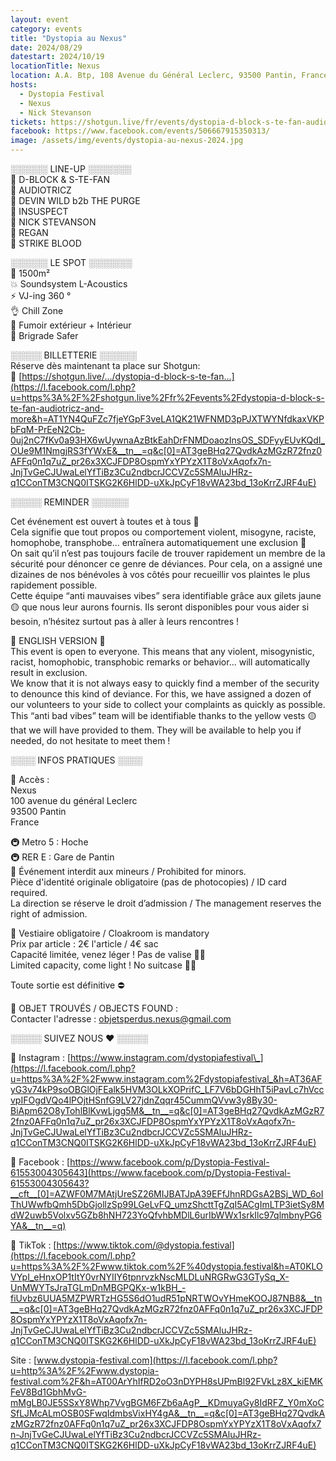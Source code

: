 ```yaml
---
layout: event
category: events
title: "Dystopia au Nexus"
date: 2024/08/29
datestart: 2024/10/19
locationTitle: Nexus
location: A.A. Btp, 108 Avenue du Général Leclerc, 93500 Pantin, France
hosts:
  - Dystopia Festival
  - Nexus
  - Nick Stevanson
tickets: https://shotgun.live/fr/events/dystopia-d-block-s-te-fan-audiotricz-and-more
facebook: https://www.facebook.com/events/506667915350313/
image: /assets/img/events/dystopia-au-nexus-2024.jpg
---
```


░░░░░░ LINE-UP ░░░░░░░  
🌹 D-BLOCK & S-TE-FAN  
🌹 AUDIOTRICZ  
🌹 DEVIN WILD b2b THE PURGE  
🌹 INSUSPECT  
🌹 NICK STEVANSON  
🌹 REGAN  
🌹 STRIKE BLOOD

░░░░░░ LE SPOT ░░░░░░░  
🎉 1500m²  
💥 Soundsystem L-Acoustics  
⚡ VJ-ing 360 °  
👌 Chill Zone  
🚬 Fumoir extérieur + Intérieur  
💙 Brigrade Safer

░░░░░ BILLETTERIE ░░░░░░  
Réserve dès maintenant ta place sur Shotgun:  
🎫 [https://shotgun.live/.../dystopia-d-block-s-te-fan...](https://l.facebook.com/l.php?u=https%3A%2F%2Fshotgun.live%2Ffr%2Fevents%2Fdystopia-d-block-s-te-fan-audiotricz-and-more&h=AT1YN4QuFZc7fjeYGpF3veLA1QK21WFNMD3pPJXTWYNfdkaxVKPbFqM-PrEeN2Cb-0uj2nC7fKv0a93HX6wUywnaAzBtkEahDrFNMDoaozInsOS_SDFyyEUvKQdI_OUe9M1NmgjRS3fYWxE&__tn__=q&c[0]=AT3geBHq27QvdkAzMGzR72fnz0AFFq0n1q7uZ_pr26x3XCJFDP8OspmYxYPYzX1T8oVxAqofx7n-JnjTvGeCJUwaLelYfTiBz3Cu2ndbcrJCCVZc5SMAluJHRz-q1CConTM3CNQ0ITSKG2K6HlDD-uXkJpCyF18vWA23bd_13oKrrZJRF4uE)

░░░░░ REMINDER ░░░░░░

Cet événement est ouvert à toutes et à tous 🤝  
Cela signifie que tout propos ou comportement violent, misogyne, raciste, homophobe, transphobe... entraînera automatiquement une exclusion 🚫  
On sait qu’il n’est pas toujours facile de trouver rapidement un membre de la sécurité pour dénoncer ce genre de déviances. Pour cela, on a assigné une dizaines de nos bénévoles à vos côtés pour recueillir vos plaintes le plus rapidement possible.  
Cette équipe “anti mauvaises vibes” sera identifiable grâce aux gilets jaune 🟡 que nous leur aurons fournis. Ils seront disponibles pour vous aider si besoin, n’hésitez surtout pas à aller à leurs rencontres !

🧡 ENGLISH VERSION 🧡  
This event is open to everyone. This means that any violent, misogynistic, racist, homophobic, transphobic remarks or behavior... will automatically result in exclusion.  
We know that it is not always easy to quickly find a member of the security to denounce this kind of deviance. For this, we have assigned a dozen of our volunteers to your side to collect your complaints as quickly as possible. This “anti bad vibes” team will be identifiable thanks to the yellow vests 🟡 that we will have provided to them. They will be available to help you if needed, do not hesitate to meet them !

░░░░ INFOS PRATIQUES ░░░░

📍 Accès :  
Nexus  
100 avenue du général Leclerc  
93500 Pantin  
France

🚇 Metro 5 : Hoche  
🚇 RER E : Gare de Pantin  
🙅 Événement interdit aux mineurs / Prohibited for minors.  
Pièce d'identité originale obligatoire (pas de photocopies) / ID card required.  
La direction se réserve le droit d’admission / The management reserves the right of admission.

👕 Vestiaire obligatoire / Cloakroom is mandatory  
Prix par article : 2€ l'article / 4€ sac  
Capacité limitée, venez léger ! Pas de valise 🧳🚫  
Limited capacity, come light ! No suitcase 🧳🚫

Toute sortie est définitive ⛔️

🙏 OBJET TROUVÉS / OBJECTS FOUND :  
Contacter l'adresse : objetsperdus.nexus@gmail.com

  

░░░░░ SUIVEZ NOUS ❤ ░░░░░

📲 Instagram : [https://www.instagram.com/dystopiafestival\_](https://l.facebook.com/l.php?u=https%3A%2F%2Fwww.instagram.com%2Fdystopiafestival_&h=AT36AFyG3v74kP9soOBGlOjFEalk5HVM3OLkXOPrifC_LF7V6bDGHhT5iPavLc7hVccvpIFOgdVQo4lPOjtHSnfG9LV27jdnZqqr45CummQVvw3y8By30-BiApm62O8yTohlBlKvwLjgg5M&__tn__=q&c[0]=AT3geBHq27QvdkAzMGzR72fnz0AFFq0n1q7uZ_pr26x3XCJFDP8OspmYxYPYzX1T8oVxAqofx7n-JnjTvGeCJUwaLelYfTiBz3Cu2ndbcrJCCVZc5SMAluJHRz-q1CConTM3CNQ0ITSKG2K6HlDD-uXkJpCyF18vWA23bd_13oKrrZJRF4uE)

📲 Facebook : [https://www.facebook.com/p/Dystopia-Festival-61553004305643](https://www.facebook.com/p/Dystopia-Festival-61553004305643?__cft__[0]=AZWF0M7MAtjUreSZ26MIJBATJpA39EFfJhnRDGsA2BSj_WD_6oIThUWwfbQmh5DbGjollzSp99LGeLvFQ_umzShcttTgZqI5ACgImLTP3ietSy8MdW2uwb5Volxv5GZb8hNH723YoQfvhbMDlL6urIbWWx1srkIlc97qlmbnyPG6YA&__tn__=q)

📲 TikTok : [https://www.tiktok.com/@dystopia.festival](https://l.facebook.com/l.php?u=https%3A%2F%2Fwww.tiktok.com%2F%40dystopia.festival&h=AT0KLOVYpI_eHnxOP1tItY0vrNYIIY6tpnrvzkNscMLDLuNRGRwG3GTySq_X-UnMWYTsJraTGLmDnMBGPQKx-w1kBH_-fiUvbz6UUA5MZPWRTzHG5S6dO1udR51pNRTWOvYHmeKOOJ87NB8&__tn__=q&c[0]=AT3geBHq27QvdkAzMGzR72fnz0AFFq0n1q7uZ_pr26x3XCJFDP8OspmYxYPYzX1T8oVxAqofx7n-JnjTvGeCJUwaLelYfTiBz3Cu2ndbcrJCCVZc5SMAluJHRz-q1CConTM3CNQ0ITSKG2K6HlDD-uXkJpCyF18vWA23bd_13oKrrZJRF4uE)

Site : [www.dystopia-festival.com](https://l.facebook.com/l.php?u=http%3A%2F%2Fwww.dystopia-festival.com%2F&h=AT00ArYhIfRD2oO3nDYPH8sUPmBl92FVkLz8X_kiEMKFeV8Bd1GbhMvG-mMgLB0JE5SSxY8Whp7VvgBGM6FZb6aAgP__KDmuyaGy8IdRFZ_Y0mXoCSfLJMcALmOSB0SFwqIdmbsVixHY4gA&__tn__=q&c[0]=AT3geBHq27QvdkAzMGzR72fnz0AFFq0n1q7uZ_pr26x3XCJFDP8OspmYxYPYzX1T8oVxAqofx7n-JnjTvGeCJUwaLelYfTiBz3Cu2ndbcrJCCVZc5SMAluJHRz-q1CConTM3CNQ0ITSKG2K6HlDD-uXkJpCyF18vWA23bd_13oKrrZJRF4uE)